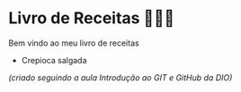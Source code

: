 # Livro de Receitas 🧑🏻‍🍳

Bem vindo ao meu livro de receitas

- Crepioca salgada

_(criado seguindo a aula Introdução ao GIT e GitHub da DIO)_
